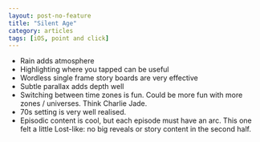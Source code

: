 ```yaml
---
layout: post-no-feature
title: "Silent Age"
category: articles
tags: [iOS, point and click]
---
```


* Rain adds atmosphere
* Highlighting where you tapped can be useful
* Wordless single frame story boards are very effective
* Subtle parallax adds depth well
* Switching between time zones is fun. Could be more fun with more zones / universes. Think Charlie Jade.
* 70s setting is very well realised.
* Episodic content is cool, but each episode must have an arc. This one felt a little Lost-like: no big reveals or story content in the second half.

